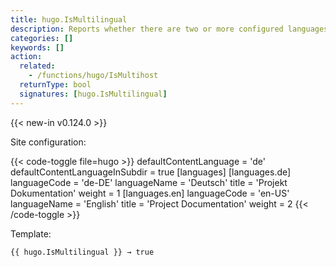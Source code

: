 ```yaml
---
title: hugo.IsMultilingual
description: Reports whether there are two or more configured languages.
categories: []
keywords: []
action:
  related:
    - /functions/hugo/IsMultihost
  returnType: bool
  signatures: [hugo.IsMultilingual]
---
```


{{< new-in v0.124.0 >}}

Site configuration:

{{< code-toggle file=hugo >}}
defaultContentLanguage = 'de'
defaultContentLanguageInSubdir = true
[languages]
  [languages.de]
    languageCode = 'de-DE'
    languageName = 'Deutsch'
    title = 'Projekt Dokumentation'
    weight = 1
  [languages.en]
    languageCode = 'en-US'
    languageName = 'English'
    title = 'Project Documentation'
    weight = 2
{{< /code-toggle >}}

Template:

```go-html-template
{{ hugo.IsMultilingual }} → true
```
